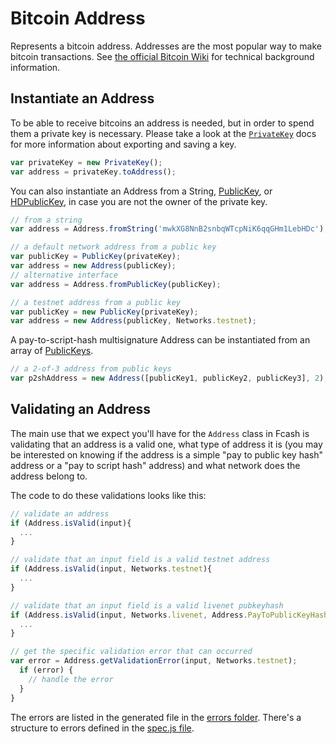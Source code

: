 # Bitcoin Address
Represents a bitcoin address. Addresses are the most popular way to make bitcoin transactions. See [the official Bitcoin Wiki](https://en.bitcoin.it/wiki/Address) for technical background information.

## Instantiate an Address
To be able to receive bitcoins an address is needed, but in order to spend them a private key is necessary. Please take a look at the [`PrivateKey`](privatekey.md) docs for more information about exporting and saving a key.  

```javascript
var privateKey = new PrivateKey();
var address = privateKey.toAddress();
```

You can also instantiate an Address from a String, [PublicKey](publickey.md), or [HDPublicKey](hierarchical.md), in case you are not the owner of the private key.

```javascript
// from a string
var address = Address.fromString('mwkXG8NnB2snbqWTcpNiK6qqGHm1LebHDc');

// a default network address from a public key
var publicKey = PublicKey(privateKey);
var address = new Address(publicKey);
// alternative interface
var address = Address.fromPublicKey(publicKey);

// a testnet address from a public key
var publicKey = new PublicKey(privateKey);
var address = new Address(publicKey, Networks.testnet);
```

A pay-to-script-hash multisignature Address can be instantiated from an array of [PublicKeys](publickey.md).

```javascript
// a 2-of-3 address from public keys
var p2shAddress = new Address([publicKey1, publicKey2, publicKey3], 2);
```

## Validating an Address
The main use that we expect you'll have for the `Address` class in Fcash is validating that an address is a valid one, what type of address it is (you may be interested on knowing if the address is a simple "pay to public key hash" address or a "pay to script hash" address) and what network does the address belong to.

The code to do these validations looks like this:

```javascript
// validate an address
if (Address.isValid(input){
  ...
}

// validate that an input field is a valid testnet address
if (Address.isValid(input, Networks.testnet){
  ...
}

// validate that an input field is a valid livenet pubkeyhash
if (Address.isValid(input, Networks.livenet, Address.PayToPublicKeyHash){
  ...
}

// get the specific validation error that can occurred
var error = Address.getValidationError(input, Networks.testnet);
  if (error) {
    // handle the error
  }
}
```

The errors are listed in the generated file in the [errors folder](https://github.com/fcash-wallet/fcash/tree/master/lib/errors). There's a structure to errors defined in the [spec.js file](https://github.com/fcash-wallet/fcash/tree/master/lib/errors/spec.js).
